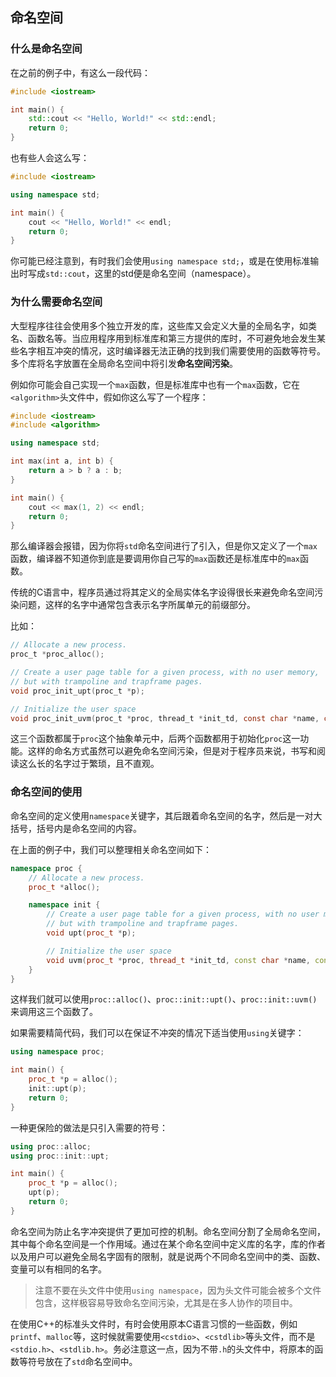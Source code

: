 ## 命名空间

### 什么是命名空间

在之前的例子中，有这么一段代码：

```cpp
#include <iostream>

int main() {
    std::cout << "Hello, World!" << std::endl;
    return 0;
}
```

也有些人会这么写：

```cpp
#include <iostream>

using namespace std;

int main() {
    cout << "Hello, World!" << endl;
    return 0;
}
```

你可能已经注意到，有时我们会使用`using namespace std;`，或是在使用标准输出时写成`std::cout`，这里的std便是命名空间（namespace）。

### 为什么需要命名空间

大型程序往往会使用多个独立开发的库，这些库又会定义大量的全局名字，如类名、函数名等。当应用程序用到标准库和第三方提供的库时，不可避免地会发生某些名字相互冲突的情况，这时编译器无法正确的找到我们需要使用的函数等符号。多个库将名字放置在全局命名空间中将引发**命名空间污染**。

例如你可能会自己实现一个`max`函数，但是标准库中也有一个`max`函数，它在`<algorithm>`头文件中，假如你这么写了一个程序：

```cpp
#include <iostream>
#include <algorithm>

using namespace std;

int max(int a, int b) {
    return a > b ? a : b;
}

int main() {
    cout << max(1, 2) << endl;
    return 0;
}
```

那么编译器会报错，因为你将`std`命名空间进行了引入，但是你又定义了一个`max`函数，编译器不知道你到底是要调用你自己写的`max`函数还是标准库中的`max`函数。

传统的C语言中，程序员通过将其定义的全局实体名字设得很长来避免命名空间污染问题，这样的名字中通常包含表示名字所属单元的前缀部分。

比如：

```c
// Allocate a new process.
proc_t *proc_alloc();

// Create a user page table for a given process, with no user memory,
// but with trampoline and trapframe pages.
void proc_init_upt(proc_t *p);

// Initialize the user space
void proc_init_uvm(proc_t *proc, thread_t *init_td, const char *name, const void *bin, size_t size);
```

这三个函数都属于`proc`这个抽象单元中，后两个函数都用于初始化`proc`这一功能。这样的命名方式虽然可以避免命名空间污染，但是对于程序员来说，书写和阅读这么长的名字过于繁琐，且不直观。

### 命名空间的使用

命名空间的定义使用`namespace`关键字，其后跟着命名空间的名字，然后是一对大括号，括号内是命名空间的内容。

在上面的例子中，我们可以整理相关命名空间如下：

```cpp
namespace proc {
    // Allocate a new process.
    proc_t *alloc();

    namespace init {
        // Create a user page table for a given process, with no user memory,
        // but with trampoline and trapframe pages.
        void upt(proc_t *p);

        // Initialize the user space
        void uvm(proc_t *proc, thread_t *init_td, const char *name, const void *bin, size_t size);
    }
}
```

这样我们就可以使用`proc::alloc()`、`proc::init::upt()`、`proc::init::uvm()`来调用这三个函数了。

如果需要精简代码，我们可以在保证不冲突的情况下适当使用`using`关键字：

```cpp
using namespace proc;

int main() {
    proc_t *p = alloc();
    init::upt(p);
    return 0;
}
```

一种更保险的做法是只引入需要的符号：

```cpp
using proc::alloc;
using proc::init::upt;

int main() {
    proc_t *p = alloc();
    upt(p);
    return 0;
}
```

命名空间为防止名字冲突提供了更加可控的机制。命名空间分割了全局命名空间，其中每个命名空间是一个作用域。通过在某个命名空间中定义库的名字，库的作者以及用户可以避免全局名字固有的限制，就是说两个不同命名空间中的类、函数、变量可以有相同的名字。

> 注意不要在头文件中使用`using namespace`，因为头文件可能会被多个文件包含，这样极容易导致命名空间污染，尤其是在多人协作的项目中。

在使用C++的标准头文件时，有时会使用原本C语言习惯的一些函数，例如`printf`、`malloc`等，这时候就需要使用`<cstdio>`、`<cstdlib>`等头文件，而不是`<stdio.h>`、`<stdlib.h>`。务必注意这一点，因为不带`.h`的头文件中，将原本的函数等符号放在了`std`命名空间中。